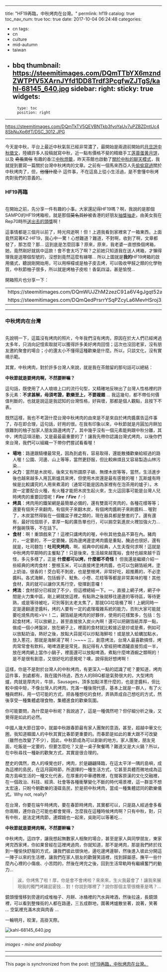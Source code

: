 
---
title: "HF19再臨，中秋烤肉在台灣。"
permlink: hf19
catalog: true
toc_nav_num: true
toc: true
date: 2017-10-04 06:24:48
categories:
- cn
tags:
- cn
- culture
- mid-autumn
- taiwan
- bbq
thumbnail: https://steemitimages.com/DQmTTbYX6mzndZWTPfV5XArnJYfd1DD8Trdf3PcgfwZJTgS/kahl-68145_640.jpg
sidebar:
    right:
        sticky: true
widgets:
    -
        type: toc
        position: right
---


https://steemitimages.com/DQmTkTV5QEVBNTkb3fyoYaUv7uPZBZDntUc48SbNuXp6tfT/DSC_3012.JPG
*****

今天是中秋，平台上最近中秋氣氛已經非常濃了，最開始是兩週前開始的[月旦評中秋徵文](https://steemit.com/cn/@rivalhw/3pugju)，陸續許多人投稿就寫中秋，近一點有價格不斐的精緻手工[莲蓉蛋黄月饼](https://steemit.com/cn/@helene/homemade-lotus-paste-yolk-moon-cake)，以及 <del>奇風異俗</del> 有趣的香江[中秋燈籠](https://steemit.com/cn/@guyverckw/mid-autumn-lantern)，昨天茶館也啟動了[關於中秋的聊天模式](https://steemit.com/cn/@laodr/laodr-tea-house-171003)，我就提到要寫一篇關於台灣中秋烤肉的文章。之前有一個馬來西亞人先[偷偷寫過](https://steemit.com/cn/@ygern/5dthfg)關於中秋烤肉了，但，<del>他懂什麼？</del> 這件事，不在這島上從小生活過，是不會懂中秋烤肉對我們的意義的。

### HF19再臨

<br>在開始之前，先分享一件有趣的小事。大家還記得HF19嗎？啊，我說的是那個SAMPO的HF19烤箱啦，就是那個<del>莫名其妙</del>被香港的好朋友[抽獎抽走](https://steemit.com/steemit/@nuagnorab/review-of-the-hf19-how-i-feel-about-steemit-and-giveaway-or-hf-19-steemit-steemit-giveaway)，由美女我在Rep70時所[送出去的頭獎](https://steemit.com/steemit/@deanliu/my-milestone-rep-70-an-hf19-100-upvotes-and-sbds-giveaway-hf19-100-sbd)啊！

這事情都是三個月以前了，時光飛逝啊！但！上週我看到家裡來了一箱東西，上面竟然寫著KZ-HF19，我心中一驚！心想難道？難道，不對啊，收到了啊，文章都發了，那怎麼？那... 這到底是怎麼回事？原來，原來，我老婆一直想換個烤箱，她，竟然剛好就挑中這款！會不會太巧了啊？之前她只知道我在送人烤箱，才懶得理我是送哪個型號的，沒想到竟然這麼有緣哪... 所以上圖就是**我的**HF19烤箱的啟用儀式，聽說剛開始用，可以用檸檬或是柚子皮去烤，可以吸收甲醛之類的化學物質，中秋節柚子很多，所以就是烤柚子皮啦！香氣四溢，甚是愉悅... 

開箱照片也分享一下：

<table><tr>
<td>https://steemitimages.com/DQmWUJZhM2zezC91a6V4gJgqt52a48WMXfGsVzwEJ74qc1R/DSC_3005.JPG</td>
<td>https://steemitimages.com/DQmTp1Vhf9Q49d4wpeRJZfYuD52r1nJWXXkm1eFQ6MRjmcK/DSC_3004.JPG</td>
<td>https://steemitimages.com/DQmXmyfBbByFnXFPTrTBFBWDChZJTkbThm9pi6BgYhF2SFM/DSC_3007.JPG</td>
</tr><tr>
<td>https://steemitimages.com/DQmQedPrsrrYSqPZcyLa6MevHSroj3zLHLpbToEgXrTmE5w/DSC_3008.JPG</td>
<td>https://steemitimages.com/DQmX9JrP4Gt1mqdE2CytzEWC3279n5PnWykH3EfxGoHRFPx/DSC_3010.JPG</td>
<td>https://steemitimages.com/DQmRsgaHszTKv66coMiotuYR6YcQZdCAfJj5Sg6vibv3gkb/DSC_3011.JPG</td>
</tr></table>

*****

### 中秋烤肉在台灣

<br>先說明一下，這篇沒有烤肉的照片，今年我們沒有烤肉，原因在於大人們已經烤過太多年，只消向記憶索取就可以獲得許多美好烤肉回憶；這次也沒回老家，沒有朋友邀約聚會的場合；小的還太小不懂得這種歡樂是什麼。所以，只談文化，沒有實境示範。

其實，中秋烤肉，對於許多台灣人來說，就是我在茶館留的那句話可以總結：

**中秋節就是要烤肉啊，不然要幹嘛？**

這句話，既使用了人人琅琅上口的流行句型，又精確地反映出了台灣人性格裡的許多元素：**不求甚解，毋須考證，歡樂至上，不要複雜** ... 我這幾句，都不帶任何價值判斷的，也就是說這是我認知的台灣性格，好與壞，那都是個人觀點，且按下不表。

既然這樣，我也不考證什麼台灣中秋烤肉的由來是不是來自於烤肉醬廣告這件事了，存在即合理，這句話，好用的很。在我有印象以來，中秋節就是月圓加月餅加很難剝的柚子加家人朋友路邊烤肉了，其中幾乎沒有一個元素能夠跟中秋分離，其中，烤肉這項活動，又是最最最重要的了！讓我先帶你認識台灣式烤肉，以後你們來台灣，我們可以組織一下帶你們嘗試看看喔！ 

* **場地**：路邊跟騎樓最常見，因為到處有，容易取得，還能散播歡樂給經過的路人喔！公園、河邊、山上等等，當然更舒服，但比較麻煩且又容易製造山林污染...
* **火力**：當然是木炭啦，後來又有所謂原子碳、無煙木炭等等，當然，生活進步後也越來越多人用瓦斯爐具來烤，但使用木炭還是最有感覺的喔！瓦斯爐有時候是比較講究的人用來煮湯的（通常可能是因為家裡有在泡茶用的爐子）。木炭一定要配合火種，有火種才能把木炭生起火來，生火這回事可能是台灣人兒時烤肉的重要回憶呢！***Fire！Fire！***:-)
* **烤具**：烤肉用的鐵架網是最簡單必備的，還有雙面可夾肉的，各種花樣等等；還要有個夾子來翻肉，有個夾子來翻木炭，有個烤肉醬刷子來刷醬料... 喔對了，木炭當然得裝在一個鐵盆子裡之類的，現在器具都是整套的了。還有還有，最好找個扇子，拿厚一點的廣告單也行，可以搧空氣進炭火裡加強火力... 杯盤碗筷等，不在話下。
* **食材**：啊！重頭戲來了！這裡只講烤肉的喔，中秋其他食品不算在內。豬肉片，一定要的，不一定要醃，因為邊烤邊塗烤肉醬是重點，醃過也很好。還有就是，吐司麵包！**吐司夾烤肉**，啊，經典中的經典，人生夫復何求啊！這就是中秋烤肉早期時的主餐點了！只是後來，生活越來越寬裕，食材也越來越千百怪，多元多樣了，正是 **什麼都可以烤，什麼都不奇怪！** 但我還是繼續介紹一些經典的烤肉食材：整根玉米，可以直接烤塗烤肉醬，也可以包錫箔紙烤，塗上奶油，很香的！茭白筍不剝皮，也是整根烤，非常好吃，超推薦的，不必塗醬料。各式海鮮，包括蝦子、魷魚、小卷、花枝等等都是非常美味的喔！其他食材，真的就可以讓你天馬行空，發揮創意囉！
* **烤法**：食材部分已經說了不少，但這裡總結一下。一，直接上網子烤，網子中間是火力集中區，剛上網就放這裡，有點熟之後就移往邊邊的等待區，等待更熟，或是等待被吃，可別等到太老太焦了，那就GG垃圾桶了啊！上網同時一定是邊翻邊塗醬料，烤的人要有一定的處理複雜系統的能力，否則大家可能就要吃燒焦肉啦>V<！二，錫箔紙是烤肉的好夥伴，使用的花樣繁多，包括：包起食材烤，可以放網上，甚至直接放入炭火內啊！還可以把錫箔紙弄厚一點，做成一個小烤盤狀，放在網子上，裡面的食材就比較接近是炒或是煮，例如可以放點奶油，熱好之後，放點大蒜就可以炒點海鮮啦！或是放入蛤蠣加點水，放入蔥花，那就是海鮮湯了啊！:~~~~ 三，創意烤法，台灣人最喜歡搞怪，烤肉常常會有飲料，喝啤酒更是常見，我記得有人曾經把啤酒罐直接剪成一半，放在烤肉網上當作小鍋子，裡面還可以放點啤酒，煮點什麼啤酒蝦之類啊的！是不是很有創意，又很好吃的感覺呢？噢，說得我好想烤啊！

這樣，你是不是對於台灣人的中秋烤肉，有更深入一點的認識了呢？要知道，烤肉這件事，到處都有，我在國外待過，西方人的BBQ都是氣勢很大的，大型烤肉爐，肉就是厚肉片，牛排，Sausages，頂多加點洋蔥什麼的，也是塗醬料，但比較中規中矩，不像台灣人的烤肉，充滿一種後現代感，基本上就是一群人，有了火種與燃料，用一切可能的方式，把各種想吃的食材，弄熟弄成自己想吃的方式，然後享受一種集體處理食物，集體進食的歡樂氛圍。

你可能要問，為什麼是中秋呢？我說過了，這是一種偶然吧？但仔細分析之後，又覺得是如此的必然。

中國人幾大節日當中，就屬中秋跟春節最有家人團聚的意涵，甚至，超越中華文化圈，我知道韓國人的中秋其實比春節更重要的。而春節是如此的重大跟不可改變（雖然也改變了不少），因此，中秋節成為可以創新的地方。家人團聚，朋友見面，吃飯是一定要的，但要怎麼吃？又是一桌子聚餐嗎？難道又是大火鍋？所以，在中秋尋找一種新的歡聚方式，其實是很合理的。

歷史的偶然，商人的嗅覺也好，烤肉，於是翩翩降臨，在這太平洋一隅的島嶼，成為這裡的島民，在這月圓時節，所選擇的一種生活方式，它甚至具體而微地成為這南方島嶼生活的一種文化代表，在厚重的中華禮教裡，在閩客原漢的文化交融裡，在一個政治、科技、經濟、社會等各種衝擊變化不斷的時代場景裡，這一群並不想太宏遠，只盼今朝歡樂的淺碟島民，於是把中秋烤肉，當成一種集體認同的歡樂儀式。Why not, really?

在台灣，你要在端午時烤肉，要在春節時烤肉，其實都可以，只是路人經過會多看你兩眼，連你自己可能也都會覺得，怎麼我在這種時候烤肉啊？只有中秋，對，只有中秋，是法定烤肉節，連嫦娥也一起來，吳剛可以等著吃...

**中秋節就是要烤肉啊，不然要幹嘛？**

中秋烤肉，這四字，讓我想起無數家人相聚的場合，甚至是家人與同學朋友，東家烤完西家烤，你如果曾經在這裡烤過肉，你就知道，那不是烤肉，那是我們終於找到一種愉快舒服的方式，讓我們彼此很快地，邊吃邊烤邊聊，然後進入彼此分開這一陣子以來的生活裡，讓我們在家人朋友的歡聲笑語裡，找到歸屬感，撫平一些什麼內心裡的小傷痕、小苦悶的，然後在烤完之後，回到生活常軌時有繼續奮鬥的動力...

>誒，你烤焦了啦！厚，你是會不會烤啦？來來來，生火我最會了！讓我來展現我的獨門烤雞屁密技... 對！你說到哪裡了？說你那個主管很機車是嗎？... 

鏡頭慢慢移到旁邊的成堆柚子、月餅、冰桶裡的汽水與啤酒，然後拉遠，長鏡頭裡，可以看到整條街的人都在路邊，三五成群地，圍著烤爐散坐著，說著，笑著 ... 空氣裡充滿木炭與肉香 ... 

一輪明月，皎潔，高掛天際。

![kahl-68145_640.jpg](https://steemitimages.com/DQmTTbYX6mzndZWTPfV5XArnJYfd1DD8Trdf3PcgfwZJTgS/kahl-68145_640.jpg)

*****
*images - mine and pixabay*
*****

- - -

This page is synchronized from the post: [HF19再臨，中秋烤肉在台灣。](https://steemit.com/@deanliu/hf19)
